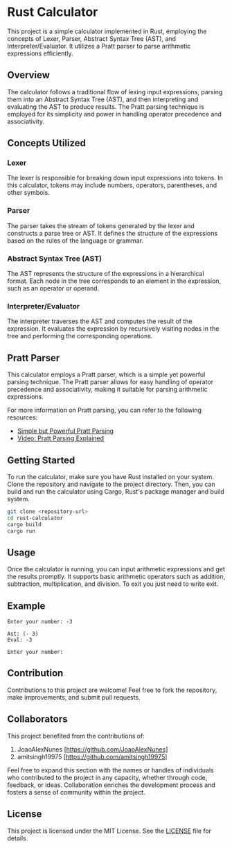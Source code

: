 # Rust Calculator

This project is a simple calculator implemented in Rust, employing the concepts of Lexer, Parser, Abstract Syntax Tree (AST), and Interpreter/Evaluator. It utilizes a Pratt parser to parse arithmetic expressions efficiently.

## Overview

The calculator follows a traditional flow of lexing input expressions, parsing them into an Abstract Syntax Tree (AST), and then interpreting and evaluating the AST to produce results. The Pratt parsing technique is employed for its simplicity and power in handling operator precedence and associativity.

## Concepts Utilized

### Lexer

The lexer is responsible for breaking down input expressions into tokens. In this calculator, tokens may include numbers, operators, parentheses, and other symbols.

### Parser

The parser takes the stream of tokens generated by the lexer and constructs a parse tree or AST. It defines the structure of the expressions based on the rules of the language or grammar.

### Abstract Syntax Tree (AST)

The AST represents the structure of the expressions in a hierarchical format. Each node in the tree corresponds to an element in the expression, such as an operator or operand.

### Interpreter/Evaluator

The interpreter traverses the AST and computes the result of the expression. It evaluates the expression by recursively visiting nodes in the tree and performing the corresponding operations.

## Pratt Parser

This calculator employs a Pratt parser, which is a simple yet powerful parsing technique. The Pratt parser allows for easy handling of operator precedence and associativity, making it suitable for parsing arithmetic expressions.

For more information on Pratt parsing, you can refer to the following resources:

- [Simple but Powerful Pratt Parsing](https://matklad.github.io/2020/04/13/simple-but-powerful-pratt-parsing.html)
- [Video: Pratt Parsing Explained](https://youtu.be/fIPO4G42wYE?si=HB1-I7YfgtXfLBgm)

## Getting Started

To run the calculator, make sure you have Rust installed on your system. Clone the repository and navigate to the project directory. Then, you can build and run the calculator using Cargo, Rust's package manager and build system.

```bash
git clone <repository-url>
cd rust-calculator
cargo build
cargo run
```

## Usage

Once the calculator is running, you can input arithmetic expressions and get the results promptly. It supports basic arithmetic operators such as addition, subtraction, multiplication, and division. To exit you just need to write exit.

## Example

```
Enter your number: -3

Ast: (- 3)
Eval: -3

Enter your number:
```

## Contribution

Contributions to this project are welcome! Feel free to fork the repository, make improvements, and submit pull requests.

## Collaborators

This project benefited from the contributions of:

1. JoaoAlexNunes [https://github.com/JoaoAlexNunes]
2. amitsingh19975 [https://github.com/amitsingh19975]

Feel free to expand this section with the names or handles of individuals who contributed to the project in any capacity, whether through code, feedback, or ideas. Collaboration enriches the development process and fosters a sense of community within the project.

## License

This project is licensed under the MIT License. See the [LICENSE](LICENSE) file for details.
